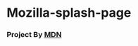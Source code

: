 # Mozilla-splash-page
<h3>Project By <a href="https://developer.mozilla.org/en-US/docs/Learn/HTML/Multimedia_and_embedding/Mozilla_splash_page" target="_blank">MDN</a></h3>